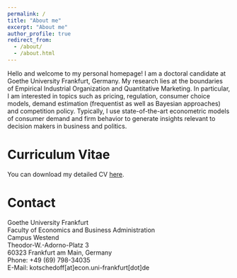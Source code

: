 ```yaml
---
permalink: /
title: "About me"
excerpt: "About me"
author_profile: true
redirect_from: 
  - /about/
  - /about.html
---
```


Hello and welcome to my personal homepage! I am a doctoral candidate at Goethe University Frankfurt, Germany. My research lies at the boundaries of Empirical Industrial Organization and Quantitative Marketing. In particular, I am interested in topics such as pricing, regulation, consumer choice models, demand estimation (frequentist as well as Bayesian approaches) and competition policy. Typically, I use state-of-the-art econometric models of consumer demand and firm behavior to generate insights relevant to decision makers in business and politics.


Curriculum Vitae
======

You can download my detailed CV [here](http://kotsche.github.io/files/CV_Homepage.pdf).

Contact
======



Goethe University Frankfurt  
Faculty of Economics and Business Administration  
Campus Westend  
Theodor-W.-Adorno-Platz 3  
60323 Frankfurt am Main, Germany  
Phone:	+49 (69) 798-34035  
E-Mail:	kotschedoff[at]econ.uni-frankfurt[dot]de   
 

